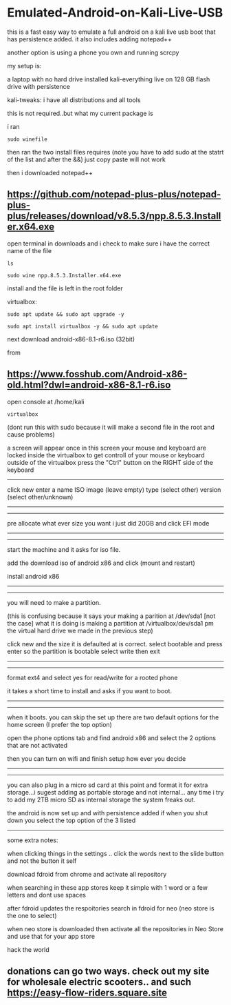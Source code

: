 # Emulated-Android-on-Kali-Live-USB
this is a fast easy way to emulate a full android on a kali live usb boot that has persistence added. it also includes adding notepad++

another option is using a phone you own and running scrcpy  

my setup is:

a laptop with no hard drive installed
kali-everything live on 128 GB flash drive with persistence

kali-tweaks:
i have all distributions and all tools

this is not required..but what my current package is

i ran
~~~~~~
sudo winefile
~~~~~~
then ran the two install files requires (note you have to add sudo at the statrt of the list and after the &&) just copy paste will not work

then i downloaded notepad++

https://github.com/notepad-plus-plus/notepad-plus-plus/releases/download/v8.5.3/npp.8.5.3.Installer.x64.exe
---------

open terminal in downloads and i check to make sure i have the correct name of the file
~~~~~
ls
~~~~~
~~~~~~
sudo wine npp.8.5.3.Installer.x64.exe
~~~~~~
install and the file is left in the root folder

virtualbox:

~~~~~~~~
sudo apt update && sudo apt upgrade -y
~~~~~~~~
~~~~~~~~
sudo apt install virtualbox -y && sudo apt update 
~~~~~~~~

next download 
android-x86-8.1-r6.iso (32bit)

from 

https://www.fosshub.com/Android-x86-old.html?dwl=android-x86-8.1-r6.iso
------------

open console at /home/kali
~~~~
virtualbox
~~~~
(dont run this with sudo because it will make a second file in the root and cause problems)

a screen will appear
once in this screen your mouse and keyboard are locked inside the virtualbox
to get controll of your mouse or keyboard outside of the virtualbox press the "Ctrl" button on the RIGHT side of the keyboard

________________________
click new
enter a name 
ISO image (leave empty)
type (select other)
version (select other/unknown)
________________________



________________________
pre allocate what ever size you want
i just did 20GB and click EFI mode
________________________



________________________
start the machine and it asks for iso file. 

add the download iso of android x86 and click (mount and restart)

install android x86 
________________________


________________________
you will need to make a partition.

(this is confusing because it says your making a parition at /dev/sda1 [not the case] what it is doing is making a partition at /virtualbox/dev/sda1 pm the virtual hard drive we made in the previous step)

click new and the size it is defaulted at is correct. 
select bootable and press enter so the partition is bootable
select write 
then exit
________________________



________________________
format ext4 and select yes for read/write for a rooted phone

it takes a short time to install and asks if you want to boot.
________________________


________________________
when it boots. you can skip the set up 
there are two default options for the home screen (I prefer the top option)

open the phone options tab and find android x86 and select the 2 options that are not activated

then you can turn on wifi and finish setup how ever you decide
________________________


________________________
you can also plug in a micro sd card at this point and format it for extra storage...i sugest adding as portable storage and not internal... any time i try to add my 2TB micro SD as internal storage the system freaks out. 

the android is now set up and with persistence added if when you shut down you select the top option of the 3 listed
________________________


some extra notes:

when clicking things in the settings .. click the words next to the slide button and not the button it self

download fdroid from chrome and activate all repository

when searching in these app stores keep it simple with 1 word or a few letters and dont use spaces

after fdroid updates the respoitories search in fdroid for neo   (neo store is the one to select)

when neo store is downloaded then activate all the repositories in Neo Store and use that for your app store





hack the world

donations can go two ways. check out my site for wholesale electric scooters.. and such
https://easy-flow-riders.square.site
----------------
